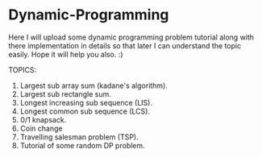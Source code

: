 # Dynamic-Programming
Here I will upload some dynamic programming problem tutorial along with there 
implementation in details so that later I can understand the topic easily. Hope it will help you also. :)

TOPICS:
  1. Largest sub array sum (kadane's algorithm).
  2. Largest sub rectangle sum.
  3. Longest increasing sub sequence (LIS).
  4. Longest common sub sequence (LCS).
  5. 0/1 knapsack.
  6. Coin change
  7. Travelling salesman problem (TSP).
  8. Tutorial of some random DP problem.
